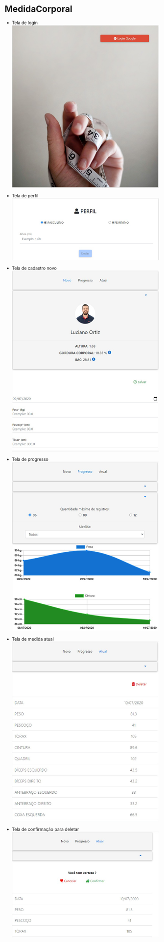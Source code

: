 # MedidaCorporal

- Tela de login \
![login](https://github.com/lucianoortizsilva/medida-corporal/blob/master/src/github/login.jpg) 

- Tela de perfil \
![perfil](https://github.com/lucianoortizsilva/medida-corporal/blob/master/src/github/perfil.jpg) 

- Tela de cadastro novo \
![novo](https://github.com/lucianoortizsilva/medida-corporal/blob/master/src/github/novo.jpg) 

- Tela de progresso \
![progresso](https://github.com/lucianoortizsilva/medida-corporal/blob/master/src/github/progresso.jpg) 

- Tela de medida atual \
![atual](https://github.com/lucianoortizsilva/medida-corporal/blob/master/src/github/atual.jpg) 

- Tela de confirmação para deletar \
![deletar](https://github.com/lucianoortizsilva/medida-corporal/blob/master/src/github/deletar.jpg) 
